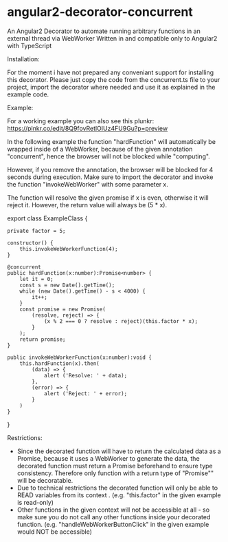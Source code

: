 # angular2-decorator-concurrent

An Angular2 Decorator to automate running arbitrary functions in an external thread via WebWorker
Written in and compatible only to Angular2 with TypeScript

Installation:

For the moment i have not prepared any conveniant support for installing this decorator.
Please just copy the code from the concurrent.ts file to your project, import the decorator where needed
and use it as explained in the example code.

Example:

For a working example you can also see this plunkr:
https://plnkr.co/edit/8Q9fovRetlOIUz4FU9Gu?p=preview


In the following example the function "hardFunction" will automatically be wrapped inside of a WebWorker,
because of the given annotation "concurrent", hence the browser will not be blocked while "computing".

However, if you remove the annotation, the browser will be blocked for 4 seconds during execution.
Make sure to import the decorator and invoke the function "invokeWebWorker" with some parameter x.

The function will resolve the given promise if x is even, otherwise it will reject it.
However, the return value will always be (5 * x).

export class ExampleClass {

	private factor = 5;

	constructor() {
		this.invokeWebWorkerFunction(4);
	}

	@concurrent
	public hardFunction(x:number):Promise<number> {
		let it = 0;
		const s = new Date().getTime();
		while (new Date().getTime() - s < 4000) {
			it++;
		}
		const promise = new Promise(
			(resolve, reject) => {
				(x % 2 === 0 ? resolve : reject)(this.factor * x);
			}
		);
		return promise;
	}

	public invokeWebWorkerFunction(x:number):void {
		this.hardFunction(x).then(
			(data) => {
				alert ('Resolve: ' + data);
			},
			(error) => {
				alert ('Reject: ' + error);
			}
		)
	}

}


Restrictions:

- Since the decorated function will have to return the calculated data as a Promise, because it uses
  a WebWorker to generate the data, the decorated function must return a Promise beforehand to ensure
  type consistency.
  Therefore only function with a return type of "Promise<any>"" will be decoratable.
- Due to technical restrictions the decorated function will only be able to READ variables from its
  context .
  (e.g. "this.factor" in the given example is read-only)
- Other functions in the given context will not be accessible at all - so make sure you
  do not call any other functions inside your decorated function.
  (e.g. "handleWebWorkerButtonClick" in the given example would NOT be accessible)